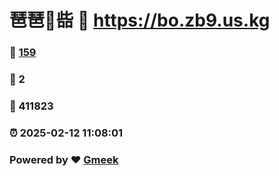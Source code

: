# 琶琶🔭啙 :link: https://bo.zb9.us.kg 
### :page_facing_up: [159](https://bo.zb9.us.kg/tag.html) 
### :speech_balloon: 2 
### :hibiscus: 411823 
### :alarm_clock: 2025-02-12 11:08:01 
### Powered by :heart: [Gmeek](https://github.com/Meekdai/Gmeek)
